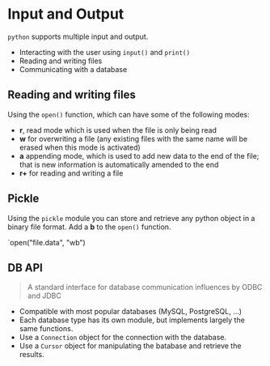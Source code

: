 # Input and Output

`python` supports multiple input and output.

- Interacting with the user using `input()` and `print()`
- Reading and writing files
- Communicating with a database

## Reading and writing files

Using the `open()` function, which can have some of the following modes:

- **r**, read mode which is used when the file is only being read 
- **w** for overwriting a file (any existing files with the same name will be erased when this mode is activated) 
- **a** appending mode, which is used to add new data to the end of the file; that is new information is automatically amended to the end 
- **r+** for reading and writing a file

## Pickle

Using the `pickle` module you can store and retrieve any python object in a binary file format. Add a **b** to the `open()` function.

`open("file.data", "wb")

## DB API

> A standard interface for database communication influences by ODBC and JDBC

- Compatible with most popular databases (MySQL, PostgreSQL, ...)
- Each database type has its own module, but implements largely the same functions.
- Use a `Connection` object for the connection with the database. 
- Use a `Cursor` object for manipulating the batabase and retrieve the results.

